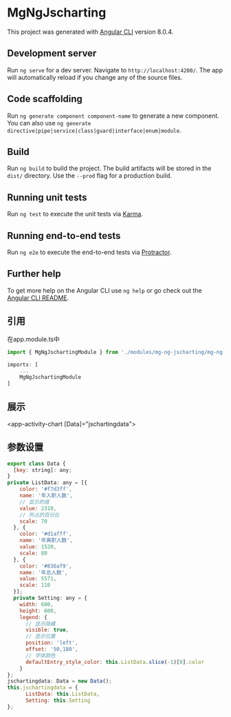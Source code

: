 # MgNgJscharting

This project was generated with [Angular CLI](https://github.com/angular/angular-cli) version 8.0.4.

## Development server

Run `ng serve` for a dev server. Navigate to `http://localhost:4200/`. The app will automatically reload if you change any of the source files.

## Code scaffolding

Run `ng generate component component-name` to generate a new component. You can also use `ng generate directive|pipe|service|class|guard|interface|enum|module`.

## Build

Run `ng build` to build the project. The build artifacts will be stored in the `dist/` directory. Use the `--prod` flag for a production build.

## Running unit tests

Run `ng test` to execute the unit tests via [Karma](https://karma-runner.github.io).

## Running end-to-end tests

Run `ng e2e` to execute the end-to-end tests via [Protractor](http://www.protractortest.org/).

## Further help

To get more help on the Angular CLI use `ng help` or go check out the [Angular CLI README](https://github.com/angular/angular-cli/blob/master/README.md).


## 引用
在app.module.ts中
```javascript
import { MgNgJschartingModule } from './modules/mg-ng-jscharting/mg-ng-jscharting.module';

imports: [
    ...
    MgNgJschartingModule
]
```
## 展示
<app-activity-chart [Data]="jschartingdata"></app-activity-chart>

## 参数设置
```javascript
export class Data {
  [key: string]: any;
}
private ListData: any = [{
    color: '#f7d3ff',
    name: '年入职人数',
    // 显示的值
    value: 2310,
    // 所占的百分比
    scale: 70
  }, {
    color: '#d1afff',
    name: '年离职人数',
    value: 1520,
    scale: 80
  }, {
    color: '#836af9',
    name: '年总人数',
    value: 5571,
    scale: 110
  }];
  private Setting: any = {
    width: 600,
    height: 600,
    legend: {
      // 显示隐藏
      visible: true,
      // 显示位置
      position: 'left',
      offset: '50,180',
      // 字体颜色
      defaultEntry_style_color: this.ListData.slice(-1)[0].color
    }
};
jschartingdata: Data = new Data();
this.jschartingdata = {
      ListData: this.ListData,
      Setting: this.Setting
};
```